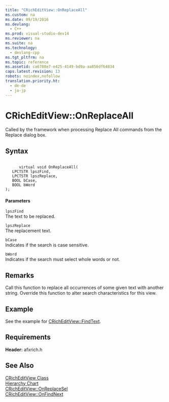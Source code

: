```yaml
---
title: "CRichEditView::OnReplaceAll"
ms.custom: na
ms.date: 09/19/2016
ms.devlang: 
  - C++
ms.prod: visual-studio-dev14
ms.reviewer: na
ms.suite: na
ms.technology: 
  - devlang-cpp
ms.tgt_pltfrm: na
ms.topic: reference
ms.assetid: ca6788e7-e425-4149-bd9a-aa856df64834
caps.latest.revision: 13
robots: noindex,nofollow
translation.priority.ht: 
  - de-de
  - ja-jp
---
```

# CRichEditView::OnReplaceAll
Called by the framework when processing Replace All commands from the Replace dialog box.  
  
## Syntax  
  
```  
  
      virtual void OnReplaceAll(  
   LPCTSTR lpszFind,  
   LPCTSTR lpszReplace,  
   BOOL bCase,  
   BOOL bWord   
);  
```  
  
#### Parameters  
 `lpszFind`  
 The text to be replaced.  
  
 `lpszReplace`  
 The replacement text.  
  
 `bCase`  
 Indicates if the search is case sensitive.  
  
 `bWord`  
 Indicates if the search must select whole words or not.  
  
## Remarks  
 Call this function to replace all occurrences of some given text with another string. Override this function to alter search characteristics for this view.  
  
## Example  
 See the example for [CRichEditView::FindText](../vs140/CRichEditView--FindText.md).  
  
## Requirements  
 **Header:** afxrich.h  
  
## See Also  
 [CRichEditView Class](../vs140/CRichEditView-Class.md)   
 [Hierarchy Chart](../vs140/Hierarchy-Chart.md)   
 [CRichEditView::OnReplaceSel](../vs140/CRichEditView--OnReplaceSel.md)   
 [CRichEditView::OnFindNext](../vs140/CRichEditView--OnFindNext.md)